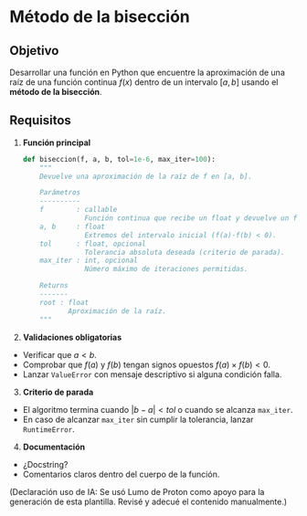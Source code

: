 # Método de la bisección
## Objetivo
Desarrollar una función en Python que encuentre la aproximación de una raíz de una función continua $f(x)$ dentro de un intervalo $[a, b]$ usando el **método de la bisección**.  

## Requisitos

1. **Función principal**  
   ```python
   def biseccion(f, a, b, tol=1e-6, max_iter=100):
       """
       Devuelve una aproximación de la raíz de f en [a, b].

       Parámetros
       ----------
       f        : callable
                  Función continua que recibe un float y devuelve un float.
       a, b     : float
                  Extremos del intervalo inicial (f(a)·f(b) < 0).
       tol      : float, opcional
                  Tolerancia absoluta deseada (criterio de parada).
       max_iter : int, opcional
                  Número máximo de iteraciones permitidas.

       Returns
       -------
       root : float
              Aproximación de la raíz.
       """
   ```

2. **Validaciones obligatorias**

- Verificar que $a < b$.
- Comprobar que $f(a)$ y $f(b)$ tengan signos opuestos $f(a) \times f(b) < 0$.
- Lanzar `ValueError` con mensaje descriptivo si alguna condición falla.

3. **Criterio de parada**

- El algoritmo termina cuando $|b-a| < tol$ o cuando se alcanza `max_iter`.
- En caso de alcanzar `max_iter` sin cumplir la tolerancia, lanzar `RuntimeError`.

4. **Documentación**

- ¿Docstring?
- Comentarios claros dentro del cuerpo de la función.

(Declaración uso de IA: Se usó Lumo de Proton como apoyo para la generación de esta plantilla. Revisé y adecué el contenido manualmente.)
